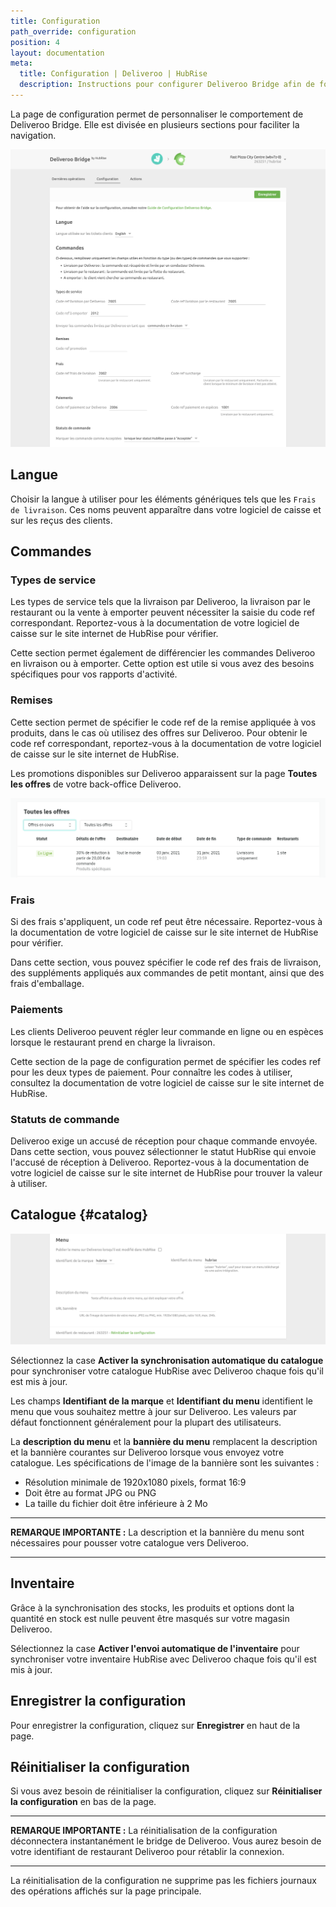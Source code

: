 ```yaml
---
title: Configuration
path_override: configuration
position: 4
layout: documentation
meta:
  title: Configuration | Deliveroo | HubRise
  description: Instructions pour configurer Deliveroo Bridge afin de fonctionner parfaitement avec Deliveroo et votre EPOS ou d'autres applications connectées à HubRise. La connexion s'effectue simplement.
---
```


La page de configuration permet de personnaliser le comportement de Deliveroo Bridge. Elle est divisée en plusieurs sections pour faciliter la navigation.

![Page de configuration de Deliveroo Bridge](./images/014-configuration-page-cropped.png)

## Langue

Choisir la langue à utiliser pour les éléments génériques tels que les `Frais de livraison`. Ces noms peuvent apparaître dans votre logiciel de caisse et sur les reçus des clients.

## Commandes

### Types de service

Les types de service tels que la livraison par Deliveroo, la livraison par le restaurant ou la vente à emporter peuvent nécessiter la saisie du code ref correspondant. Reportez-vous à la documentation de votre logiciel de caisse sur le site internet de HubRise pour vérifier.

Cette section permet également de différencier les commandes Deliveroo en livraison ou à emporter. Cette option est utile si vous avez des besoins spécifiques pour vos rapports d'activité.

### Remises

Cette section permet de spécifier le code ref de la remise appliquée à vos produits, dans le cas où utilisez des offres sur Deliveroo. Pour obtenir le code ref correspondant, reportez-vous à la documentation de votre logiciel de caisse sur le site internet de HubRise.

Les promotions disponibles sur Deliveroo apparaissent sur la page **Toutes les offres** de votre back-office Deliveroo.

![Exemple de la page avec toutes les offres dans le back-office de Deliveroo](./images/013-deliveroo-offer.png)

### Frais

Si des frais s'appliquent, un code ref peut être nécessaire. Reportez-vous à la documentation de votre logiciel de caisse sur le site internet de HubRise pour vérifier.

Dans cette section, vous pouvez spécifier le code ref des frais de livraison, des suppléments appliqués aux commandes de petit montant, ainsi que des frais d'emballage.

### Paiements

Les clients Deliveroo peuvent régler leur commande en ligne ou en espèces lorsque le restaurant prend en charge la livraison.

Cette section de la page de configuration permet de spécifier les codes ref pour les deux types de paiement. Pour connaître les codes à utiliser, consultez la documentation de votre logiciel de caisse sur le site internet de HubRise.

### Statuts de commande

Deliveroo exige un accusé de réception pour chaque commande envoyée. Dans cette section, vous pouvez sélectionner le statut HubRise qui envoie l'accusé de réception à Deliveroo. Reportez-vous à la documentation de votre logiciel de caisse sur le site internet de HubRise pour trouver la valeur à utiliser.

## Catalogue {#catalog}

![Page de configuration de Deliveroo Bridge, section Catalogue](./images/015-configuration-page-menu.png)

Sélectionnez la case **Activer la synchronisation automatique du catalogue** pour synchroniser votre catalogue HubRise avec Deliveroo chaque fois qu'il est mis à jour.

Les champs **Identifiant de la marque** et **Identifiant du menu** identifient le menu que vous souhaitez mettre à jour sur Deliveroo. Les valeurs par défaut fonctionnent généralement pour la plupart des utilisateurs.

La **description du menu** et la **bannière du menu** remplacent la description et la bannière courantes sur Deliveroo lorsque vous envoyez votre catalogue. Les spécifications de l'image de la bannière sont les suivantes :

- Résolution minimale de 1920x1080 pixels, format 16:9
- Doit être au format JPG ou PNG
- La taille du fichier doit être inférieure à 2 Mo

---

**REMARQUE IMPORTANTE :** La description et la bannière du menu sont nécessaires pour pousser votre catalogue vers Deliveroo.

---

## Inventaire

Grâce à la synchronisation des stocks, les produits et options dont la quantité en stock est nulle peuvent être masqués sur votre magasin Deliveroo.

Sélectionnez la case **Activer l'envoi automatique de l'inventaire** pour synchroniser votre inventaire HubRise avec Deliveroo chaque fois qu'il est mis à jour.

## Enregistrer la configuration

Pour enregistrer la configuration, cliquez sur **Enregistrer** en haut de la page.

## Réinitialiser la configuration

Si vous avez besoin de réinitialiser la configuration, cliquez sur **Réinitialiser la configuration** en bas de la page.

---

**REMARQUE IMPORTANTE :** La réinitialisation de la configuration déconnectera instantanément le bridge de Deliveroo. Vous aurez besoin de votre identifiant de restaurant Deliveroo pour rétablir la connexion.

---

La réinitialisation de la configuration ne supprime pas les fichiers journaux des opérations affichés sur la page principale.
